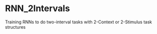 # RNN_2Intervals
Training RNNs to do two-interval tasks with 2-Context or 2-Stimulus task structures
